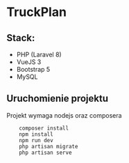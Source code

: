 # TruckPlan

## Stack:

- PHP (Laravel 8)
- VueJS 3
- Bootstrap 5
- MySQL

## Uruchomienie projektu

Projekt wymaga nodejs oraz composera

```
    composer install
    npm install
    npm run dev
    php artisan migrate
    php artisan serve
```

